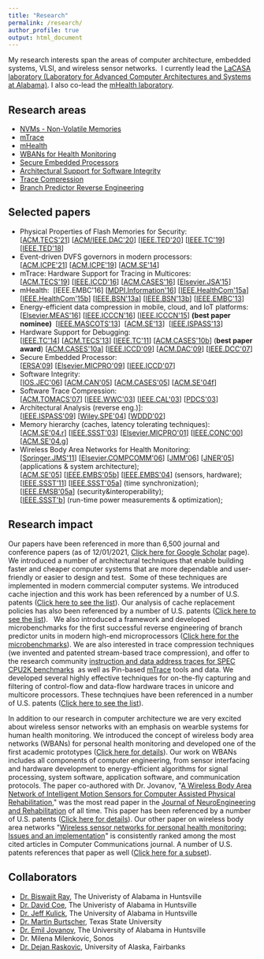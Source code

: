 ```yaml
---
title: "Research"
permalink: /research/
author_profile: true
output: html_document
---
```



My research interests span the areas of computer architecture, embedded systems, VLSI, and wireless sensor networks. 
I currently lead the [LaCASA laboratory (Laboratory for Advanced Computer Architectures and Systems at
Alabama)](http://lacasa.uah.edu). I also co-lead the [mHealth laboratory](http://portal.mhealth.uah.edu). 


## Research areas

* [NVMs - Non-Volatile Memories](nvms.md)
* [mTrace](mtrace.md)
* [mHealth](mhealth.md)
* [WBANs for Health Monitoring](wban.md)
* [Secure Embedded Processors](securecpu.md)
* [Architectural Support for Software Integrity](as4si.md)
* [Trace Compression](traceswc.md)
* [Branch Predictor Reverse Engineering](branchpred.md)

## Selected papers

*   Physical Properties of Flash Memories for Security:   
    \[[ACM.TECS'21](https://dl.acm.org/doi/10.1145/3448271?cid=81100564460)\] \[[ACM/IEEE.DAC'20](../publications/files/ppbram_dac20.pdf)\] \[[IEEE.TED'20](https://ieeexplore.ieee.org/document/8993414)\] \[[IEEE.TC'19](https://ieeexplore.ieee.org/document/8443106)\] \[[IEEE.TED'18](https://ieeexplore.ieee.org/document/8283603)\]
*   Event-driven DVFS governors in modern processors:  
    \[[ACM.ICPE'21]()\] \[[ACM.ICPE'19](../publications/files/rram_icpe19.pdf)\] \[[ACM.SE'14](../publications/files/aadam_acmse14.pdf)\]
*   mTrace: Hardware Support for Tracing in Multicores:     
    \[[ACM.TECS'19](https://dl.acm.org/doi/10.1145/3322642)\] \[[IEEE.ICCD'16](../publications/files/mpam_iccd16.pdf)\] \[[ACM.CASES'16](../publications/files/05_3_Milenkovic_CASES16.pdf)\] \[[Elsevier.JSA'15](http://www.sciencedirect.com/science/article/pii/S1383762115000752)\]
*   mHealth:  
    \[IEEE.EMBC'16\] \[[MDPI.Information'16](http://www.mdpi.com/2078-2489/7/3/47/html)\] \[[IEEE.HealthCom'15a](../publications/files/aadam_HealthCom15_sbutton.pdf)\] \[[IEEE.HealthCom'15b](../docs/aadam_HealthCom15_compr.pdf)\] \[[IEEE.BSN'13a](../docs/bsn13a_mWheelness.pdf)\] \[[IEEE.BSN'13b](../docs/bsn13b_sTUG.pdf)\] \[[IEEE.EMBC'13](../docs/embc13_imWell.pdf)\]
*   Energy-efficient data compression in mobile, cloud, and IoT platforms:   
    \[[Elsevier.MEAS'16](http://www.sciencedirect.com/science/article/pii/S0263224116304407)\] \[[IEEE.ICCCN'16](../publications/files/aadam_icccn16.pdf)\] \[[IEEE.ICCCN'15](../publications/files/aadam_icccn15.pdf)\] **(best paper nominee)**  \[[IEEE.MASCOTS'13](../publications/files/aadam_mascots13.pdf)\]  \[[ACM.SE'13](../publications/files/acmse13_mPowerPro.pdf)\]  \[[IEEE.ISPASS'13](../publications/files/aadammb_ispass13p.pdf)\]
*   Hardware Support for Debugging:  
    \[[IEEE.TC'14](../publications/files/milenkovic_tc14.pdf)\] \[[ACM.TECS'13](../publications/files/vuam_tecs13.pdf)\] \[[IEEE.TC'11](../publications/files/milenkovic_TC10.pdf)\] \[[ACM.CASES'10b](../publications/files/vuam_cases10b.pdf)\] (**best paper award**) \[[ACM.CASES'10a](../publications/files/vuam_cases10a.pdf)\] \[[IEEE.ICCD'09](../publications/files/am_iccd09.pdf)\] \[[ACM.DAC'09](../publications/files/vuam_dac09.pdf)\] \[[IEEE.DCC'07](../publications/files/milenkovic_dcc07.pdf)\]
*   Secure Embedded Processor:  
    \[[ERSA'09](../publications/files/ajram_ersa09.pdf)\] \[[Elsevier.MICPRO'09](../publications/files/ajram_micpro09.pdf)\] \[[IEEE.ICCD'07](../publications/files/ajrmmam_iccd07.pdf)\]
*   Software Integrity:  
    \[[IOS.JEC'06](../publications/files/milenkovic_jec06.pdf)\] \[[ACM.CAN'05](../publications/files/milenkovic_can05.pdf)\] \[[ACM.CASES'05](../publications/files/milenkovic_cases05.pdf)\] \[[ACM.SE'04f](../publications/files/milenkovic_acmse04f.pdf)\]
*   Software Trace Compression:  
    \[[ACM.TOMACS'07](../publications/files/milenkovic_tomacs07.pdf)\] \[[IEEE.WWC'03](../publications/files/milenkovic_wwc03.pdf)\] \[[IEEE.CAL'03](../publications/files/milenkovic_cal03.pdf)\] \[[PDCS'03](../publications/files/milenkovic_pdcs03.pdf)\]
*   Architectural Analysis (reverse eng.)]:  
    \[[IEEE.ISPASS'09](../publications/files/vuam_ispass09.pdf)\] \[[Wiley.SPE'04](../publications/files/am_spe04.pdf)\] \[[WDDD'02](../publications/files/milenkovic_WDDD02.pdf)\]
*   Memory hierarchy (caches, latency tolerating techniques): 
    \[[ACM.SE'04.r](../publications/files/milenkovic_acmse04r.pdf)\] \[[IEEE.SSST'03](../publications/files/am-ssst03.pdf)\] \[[Elsevier.MICPRO'01](../publications/files/am_micpro01a.pdf)\] \[[IEEE.CONC'00](../publications/files/milenkovic_conc00.pdf)\] \[[ACM.SE'04.g](../publications/files/gurumani_acmse04.pdf)\]
*   Wireless Body Area Networks for Health Monitoring:   
    \[[Springer.JMS'11](http://www.springerlink.com/content/7552m1663166j576/)\] \[[Elsevier.COMPCOMM'06](../publications/files/milenkovic_compcomm06.pdf)\] \[[JMM'06](../publications/files/coamej_jmm06.pdf)\] \[[JNER'05](../publications/files/ejam_jner05.pdf)\] (applications & system architecture);   
    \[[ACM.SE'05](../publications/files/otto-acmse05.pdf)\] \[[IEEE.EMBS'05b](../publications/files/ejam_embs05b.pdf)\] \[[IEEE.EMBS'04](../publications/files/ejam_embs04.pdf)\] (sensors, hardware);   
    \[[IEEE.SSST’11](../publications/files/ntam_ssst11.pdf)\] \[[IEEE.SSST'05a](../publications/files/dc_ssst05_synch.pdf)\] (time synchronization);   
    \[[IEEE.EMSB'05a](../publications/files/milenkovic_ssst05rtp.pdf)\] (security&interoperability);   
    \[[IEEE.SSST'b](../publications/files/milenkovic_ssst05rtp.pdf)\] (run-time power measurements & optimization);


## Research impact 

Our papers have been referenced in more than 6,500 journal and conference papers (as of
12/01/2021, [Click here for Google Scholar](https://scholar.google.com/citations?user=JNrVfvgAAAAJ&hl=en&oi=ao) page). 
We introduced a number of architectural techniques that enable building faster and cheaper computer systems 
that are more dependable and user-friendly or easier to design and test. 
Some of these techniques are implemented in modern commercial computer systems. 
We introduced cache injection and this work has been referenced by a number of U.S. patents 
([Click here to see the list](http://patft.uspto.gov/netacgi/nph-Parser?Sect1=PTO2&Sect2=HITOFF&u=%2Fnetahtml%2FPTO%2Fsearch-adv.htm&r=0&p=1&f=S&l=50&Query=%28OREF%2Fmilenkovic+OR+FREF%2Fmilenkovic%29+AND+ABST%2Fcache&d=PTXT)). 
Our analysis of cache replacement policies has also been referenced by a number of U.S. patents 
([Click here to see the list](http://patft.uspto.gov/netacgi/nph-Parser?Sect1=PTO2&Sect2=HITOFF&u=%2Fnetahtml%2FPTO%2Fsearch-adv.htm&r=0&p=1&f=S&l=50&Query=%28OREF%2Fal-zoubi+AND+OREF%2Fcache+AND+OREF%2Freplacement%29+OR+%28OREF%2Fal-zoubi+AND+OREF%2Fcache+AND+OREF%2Freplacement%29&d=PTXT)).  
We also introduced a framework and developed microbenchmarks for the first successful reverse engineering of branch predictor units 
in modern high-end microprocessors ([Click here for the microbenchmarks](http://lacasa.uah.edu/index.php/software-data/microbenchmarks-for-determining-branch-predictor-organization)). 
We are also interested in trace compression techniques 
(we invented and patented stream-based trace compression), 
and offer to the research community [instruction and data address traces for SPEC CPU2K benchmarks](http://lacasa.uah.edu/index.php/software-data/stream-based-trace-compression) 
as well as Pin-based [mTrace](http://lacasa.uah.edu/index.php/software-data/mtrace-tools-and-traces) tools and data. 
We developed several highly effective techniques for on-the-fly capturing and filtering of control-flow and data-flow hardware traces in unicore and multicore processors. 
These technqiues have been referenced in a number of U.S. patents 
([Click here to see the list](http://patft.uspto.gov/netacgi/nph-Parser?Sect1=PTO2&Sect2=HITOFF&u=%2Fnetahtml%2FPTO%2Fsearch-adv.htm&r=0&f=S&l=50&d=PTXT&RS=%28%28%28%28OREF%2Fmilenkovic+AND+OREF%2Ftrace%29+OR+%28OREF%2Fmilenkovic+AND+OREF%2Ftrace%29%29+OR+%28OREF%2Fuzelac+AND+OREF%2Ftrace%29%29+OR+%28FREF%2Fuzelac+AND+OREF%2Ftrace%29%29&Refine=Refine+Search&Query=+%28OREF%2Fmilenkovic+AND+OREF%2Ftrace%29+OR+%28OREF%2Fmilenkovic+AND+OREF%2Ftrace%29+OR+%28OREF%2Fuzelac+AND+OREF%2Ftrace%29+OR+%28FREF%2Fuzelac+AND+OREF%2Ftrace%29+OR+%28OREF%2Fponugoti+AND+OREF%2Ftracing%29+OR+%28FREF%2Fponugoti+AND+FREF%2Ftracing%29)).

In addition to our research in computer architecture we are very excited about wireless sensor networks 
with an emphasis on wearble systems for human health monitoring. 
We introduced the concept of wireless body area networks (WBANs) for personal health monitoring and developed one of the first academic prototypes 
([Click here for details](http://www.ece.uah.edu/~jovanov/whrms/)). 
Our work on WBANs includes all components of computer engineering, 
from sensor interfacing and hardware development to energy-efficient algorithms for signal processing, system software, application software, and communication protocols. 
The paper co-authored with Dr. Jovanov, 
"[A Wireless Body Area Network of Intelligent Motion Sensors for Computer Assisted Physical Rehabilitation](http://www.jneuroengrehab.com/content/2/1/6)," 
was the most read paper in the [Journal of NeuroEngineering and Rehabilitation](http://www.jneuroengrehab.com/home/) of all time. 
This paper has been referenced by a number of U.S. patents ([Click here for details](http://patft.uspto.gov/netacgi/nph-Parser?Sect1=PTO2&Sect2=HITOFF&u=%2Fnetahtml%2FPTO%2Fsearch-adv.htm&r=0&p=1&f=S&l=50&Query=%28OREF%2Fjovanov+AND+OREF%2FNeuroengineering%29+OR+%28FREF%2Fjovanov+AND+FREF%2FNeuroengineering%29&d=PTXT)). 
Our other paper on wireless body area networks 
"[Wireless sensor networks for personal health monitoring: Issues and an implementation](../publications/files/milenkovic_compcomm06.pdf)" 
is consistently ranked among the most cited articles in Computer Communications journal. 
A number of U.S. patents references that paper as well ([Click here for a subset](http://patft.uspto.gov/netacgi/nph-Parser?Sect1=PTO2&Sect2=HITOFF&u=%2Fnetahtml%2FPTO%2Fsearch-adv.htm&r=0&p=1&f=S&l=50&Query=%28OREF%2FMilenkovic+AND+OREF%2Fwireless+AND+OREF%2Fsensors%29+OR+%28FREF%2Fmilenkovic+AND+FREF%2Fwireless+AND+FREF%2Fsensors%29&d=PTXT)).


## Collaborators

*   [Dr. Biswajit Ray](https://sites.google.com/a/uah.edu/ray_biswajit/), The Univeristy of Alabama in Huntsville
*   [Dr. David Coe](https://www.uah.edu/eng/departments/ece/faculty-staff/david-coe), The Univeristy of Alabama in Huntsville
*   [Dr. Jeff Kulick](https://www.uah.edu/eng/departments/ece/faculty-staff/jeffrey-kulick), The University of Alabama in Huntsville
*   [Dr. Martin Burtscher](http://www.cs.txstate.edu/~mb92/), Texas State University
*   [Dr. Emil Jovanov](http://ece.uah.edu/~jovanov), The University of Alabama in Huntsville
*   Dr. Milena Milenkovic, Sonos
*   [Dr. Dejan Raskovic](http://www.faculty.uaf.edu/ffdr/), University of Alaska, Fairbanks